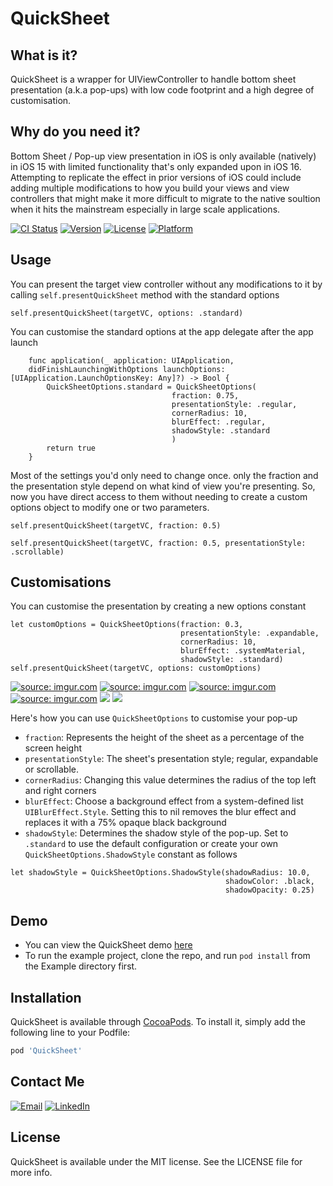 # QuickSheet

## What is it?
QuickSheet is a wrapper for UIViewController to handle bottom sheet presentation (a.k.a pop-ups) with low code footprint and a high degree of customisation.

## Why do you need it?
Bottom Sheet / Pop-up view presentation in iOS is only available (natively) in iOS 15 with limited functionality that's only expanded upon in iOS 16. Attempting to replicate the effect in prior versions of iOS could include adding multiple modifications to how you build your views and view controllers that might make it more difficult to migrate to the native soultion when it hits the mainstream especially in large scale applications.

[![CI Status](https://img.shields.io/travis/Ahmed%20Fathy/QuickSheet.svg?style=flat)](https://travis-ci.org/Ahmed%20Fathy/QuickSheet)
[![Version](https://img.shields.io/cocoapods/v/QuickSheet.svg?style=flat)](https://cocoapods.org/pods/QuickSheet)
[![License](https://img.shields.io/cocoapods/l/QuickSheet.svg?style=flat)](https://cocoapods.org/pods/QuickSheet)
[![Platform](https://img.shields.io/cocoapods/p/QuickSheet.svg?style=flat)](https://cocoapods.org/pods/QuickSheet)

## Usage
You can present the target view controller without any modifications to it by calling `self.presentQuickSheet` method with the standard options
```
self.presentQuickSheet(targetVC, options: .standard)
```

You can customise the standard options at the app delegate after the app launch
```
    func application(_ application: UIApplication,
    didFinishLaunchingWithOptions launchOptions: [UIApplication.LaunchOptionsKey: Any]?) -> Bool {
        QuickSheetOptions.standard = QuickSheetOptions(
                                    fraction: 0.75,
                                    presentationStyle: .regular,
                                    cornerRadius: 10,
                                    blurEffect: .regular,
                                    shadowStyle: .standard
                                    )
        return true
    }
```
Most of the settings you'd only need to change once. only the fraction and the presentation style depend on what kind of view you're presenting. So, now you have direct access to them without needing to create a custom options object to modify one or two parameters.
```
self.presentQuickSheet(targetVC, fraction: 0.5)
```
```
self.presentQuickSheet(targetVC, fraction: 0.5, presentationStyle: .scrollable)
```

## Customisations
You can customise the presentation by creating a new options constant
```
let customOptions = QuickSheetOptions(fraction: 0.3,
                                      presentationStyle: .expandable,
                                      cornerRadius: 10,
                                      blurEffect: .systemMaterial,
                                      shadowStyle: .standard)
self.presentQuickSheet(targetVC, options: customOptions)
```

<a href="https://imgur.com/0liyj16"><img src="https://i.imgur.com/0liyj16l.png" title="source: imgur.com" /></a>
<a href="https://imgur.com/CQ4JYgb"><img src="https://i.imgur.com/CQ4JYgbl.png" title="source: imgur.com" /></a>
<a href="https://imgur.com/5MQ2v4Z"><img src="https://i.imgur.com/5MQ2v4Zl.png" title="source: imgur.com" /></a>
<a href="https://imgur.com/wFHANbD"><img src="https://i.imgur.com/wFHANbDl.png" title="source: imgur.com" /></a>
![](https://media4.giphy.com/media/BCMDci08QPWeuKv2MM/giphy.gif)
![](https://media1.giphy.com/media/6AbFr1Dt0k2zSJGBbX/giphy.gif)

Here's how you can use `QuickSheetOptions` to customise your pop-up
- `fraction`: Represents the height of the sheet as a percentage of the screen height
- `presentationStyle`: The sheet's presentation style; regular, expandable or scrollable.
- `cornerRadius`: Changing this value determines the radius of the top left and right corners
- `blurEffect`: Choose a background effect from a system-defined list `UIBlurEffect.Style`. Setting this to nil removes the blur effect and replaces it with a 75% opaque black background
- `shadowStyle`: Determines the shadow style of the pop-up. Set to `.standard` to use the default configuration or create your own `QuickSheetOptions.ShadowStyle` constant as follows
```
let shadowStyle = QuickSheetOptions.ShadowStyle(shadowRadius: 10.0,
                                                shadowColor: .black,
                                                shadowOpacity: 0.25)
```

## Demo
- You can view the QuickSheet demo [here](https://www.youtube.com/watch?v=ejKw6xm64LA)
- To run the example project, clone the repo, and run `pod install` from the Example directory first.

## Installation

QuickSheet is available through [CocoaPods](https://cocoapods.org). To install
it, simply add the following line to your Podfile:

```ruby
pod 'QuickSheet'
```

## Contact Me
[![Email](https://img.shields.io/badge/Gmail-D14836?style=for-the-badge&logo=gmail&logoColor=white)](mailto:ahmedfathy.mha@gmail.com)
[![LinkedIn](https://img.shields.io/badge/LinkedIn-0077B5?style=for-the-badge&logo=linkedin&logoColor=white)](https://www.linkedin.com/in/ahmedfathy-mha/)

## License

QuickSheet is available under the MIT license. See the LICENSE file for more info.
